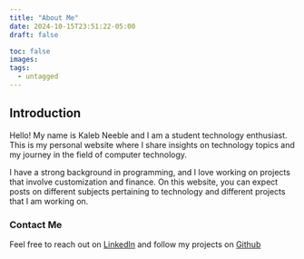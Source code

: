 ```yaml
---
title: "About Me"
date: 2024-10-15T23:51:22-05:00
draft: false

toc: false
images:
tags:
  - untagged
---
```


## Introduction

Hello! My name is Kaleb Neeble and I am a student technology enthusiast. This is my personal website where I share insights on technology topics and my journey in the field of computer technology.

I have a strong background in programming, and I love working on projects that involve customization and finance. On this website, you can expect posts on different subjects pertaining to technology and different projects that I am working on.

### Contact Me

Feel free to reach out on [LinkedIn](https://www.linkedin.com/in/kaleb-neeble-8a7983273/) and follow my projects on [Github](https://github.com/kneeble)
